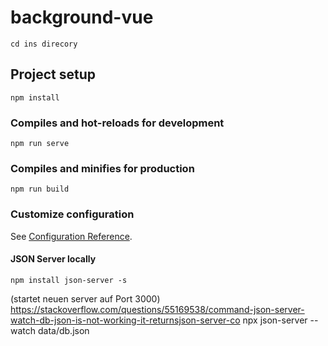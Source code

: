 # background-vue
```
cd ins direcory
```
## Project setup
```
npm install
```

### Compiles and hot-reloads for development
```
npm run serve
```

### Compiles and minifies for production
```
npm run build
```

### Customize configuration
See [Configuration Reference](https://cli.vuejs.org/config/).


#### JSON Server locally
```
npm install json-server -s
```
(startet neuen server auf Port 3000)
https://stackoverflow.com/questions/55169538/command-json-server-watch-db-json-is-not-working-it-returnsjson-server-co
npx json-server --watch data/db.json